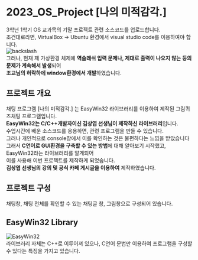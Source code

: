 # 2023_OS_Project [나의 미적감각.]
3학년 1학기 OS 교과목의 기말 프로젝트 관련 소스코드를 업로드합니다.<br>
조건대로라면, VirtualBox -> Ubuntu 환경에서 visual studio code를 이용하여야 합니다.<br>
![backslash](https://github.com/Najungmin510/2023_OS_Project/assets/83949732/4f877441-2836-4abc-b0c1-16d3013ffd15)<br>
그러나, 현재 제 가상환경 체제에 **역슬래쉬 입력 문제나, 제대로 출력이 나오지 않는 등의 문제가 계속해서 발생**되어<br>
**조교님의 허락하에 window환경에서 개발**하였습니다.<br>

## 프로젝트 개요
채팅 프로그램 [나의 미적감각.] 는 EasyWin32 라이브러리를 이용하여 제작된 그림퀴즈채팅 프로그램입니다.<br>
**EasyWin32는 C/C++개발자이신 김상엽 선생님이 제작하신 라이브러리**입니다.<br>
수업시간에 배운 소스코드를 응용하면, 관련 프로그램을 만들 수 있습니다.<br>
그러나 개인적으로 console창에서 이를 확인하는 것은 불편하다는 느낌을 받았습니다<br>
그래서 **C언어로 GUI환경을 구축할 수 있는 방법**에 대해 알아보기 시작했고, EasyWin32라는 라이브러리를 알게되어<br>
이를 사용해 이번 프로젝트를 제작하게 되었습니다.<br>
**김상엽 선생님의 강의 및 공식 카페 게시글을 이용하여** 제작하였습니다.<br>

## 프로젝트 구성
채팅창, 채팅 전체를 확인할 수 있는 채팅글 창, 그림창으로 구성되어 있습니다.<br>

## EasyWin32 Library
![EasyWin32](https://github.com/Najungmin510/2023_OS_Project/assets/83949732/564b6502-8c9c-4063-bf21-0a28c717a76c)<br>
라이브러리 자체는 C++로 이루어져 있으나, C언어 문법만 이용하여 프로그램을 구성할 수 있다는 특징을 가지고 있습니다.<br>




